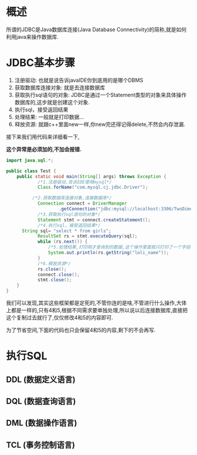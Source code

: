 # 概述

所谓的JDBC是Java数据库连接(Java Database Connectivity)的简称,就是如何利用java来操作数据库.

# JDBC基本步骤

1. 注册驱动: 也就是说告诉javaIDE你到底用的是哪个DBMS
2. 获取数据库连接对象: 就是去连接数据库
3. 获取执行sql语句的对象: JDBC是通过一个Statement类型的对象来具体操作数据库的,这步就是创建这个对象.
4. 执行sql，接受返回结果
5. 处理结果: 一般就是打印数据...
6. 释放资源: 就跟c++里面new一样,你new完还得记得delete,不然会内存泄漏.

接下来我们用代码来详细看一下,  

**这个异常是必须加的,不加会报错.**

```java
import java.sql.*;

public class Test {
	public static void main(String[] args) throws Exception {
			/*1.注册驱动,告诉IDE使用mysql*/
			Class.forName("com.mysql.cj.jdbc.Driver");

		  /*2.获取数据库连接对象,连接数据库*/
			Connection connect = DriverManager
					.getConnection("jdbc:mysql://localhost:3306/TwoDimensions?serverTimezone = GMT", "root", "4399");
			/*3.获取执行sql语句的对象*/
			Statement stmt = connect.createStatement();
			/*4.执行sql，接受返回结果*/
      String sql= "select * from girls";
			ResultSet rs = stmt.executeQuery(sql); 
			while (rs.next()) {
				/*5.处理结果,打印刚才查询到的数据,这个操作里面我只打印了一个字段,但是也有别的操作*/
				System.out.println(rs.getString("loli_name"));
			}
			/*6.释放资源*/
			rs.close();
			connect.close();
			stmt.close();
	}
}
```

我们可以发现,其实这些框架都是定死的,不管你连的是啥,不管进行什么操作,大体上都是一样的,只有4和5,根据不同需求要单独处理,所以说以后连接数据库,直接把这个复制过去就行了,仅仅修改4和5的内容即可.

为了节省空间,下面的代码也只会保留4和5的内容,剩下的不会再写.

# 执行SQL

## DDL (数据定义语言)



## DQL (数据查询语言)

## DML (数据操作语言)

## TCL  (事务控制语言)